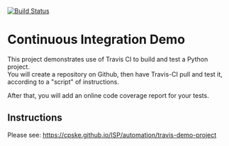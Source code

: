 [![Build Status](https://app.travis-ci.com/borrabeam/demo-pyci.svg?branch=main)](https://app.travis-ci.com/borrabeam/demo-pyci)

Continuous Integration Demo
============================

This project demonstrates use of Travis CI to build and test a Python project.  
You will create a repository on Github, then have Travis-CI pull and test it,
according to a "script" of instructions.

After that, you will add an online code coverage report for your tests.

## Instructions

Please see: https://cpske.github.io/ISP/automation/travis-demo-project


